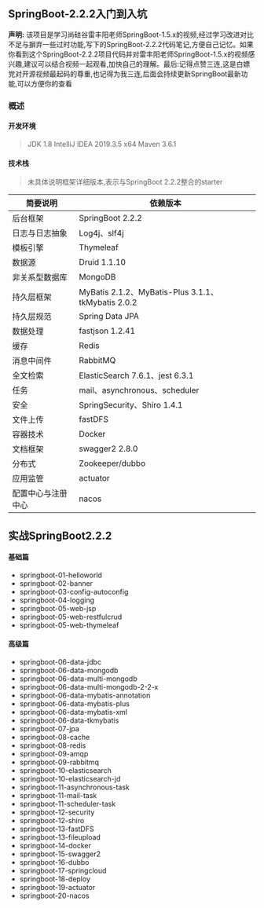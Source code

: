 ## SpringBoot-2.2.2入门到入坑
**声明:** 该项目是学习尚硅谷雷丰阳老师SpringBoot-1.5.x的视频,经过学习改进对比不足与摒弃一些过时功能,写下的SpringBoot-2.2.2代码笔记,方便自己记忆。如果你看到这个SpringBoot-2.2.2项目代码并对雷丰阳老师SpringBoot-1.5.x的视频感兴趣,建议可以结合视频一起观看,加快自己的理解。最后:记得点赞三连,这是白嫖党对开源视频最起码的尊重,也记得为我三连,后面会持续更新SpringBoot最新功能,可以方便你的查看
### 概述
#### 开发环境
> JDK 1.8
> IntelliJ IDEA 2019.3.5 x64
> Maven 3.6.1

#### 技术栈
> 未具体说明框架详细版本,表示与SpringBoot 2.2.2整合的starter
 
简要说明 | 依赖版本
---|---|
后台框架 | SpringBoot 2.2.2
日志与日志抽象 | Log4j、slf4j
模板引擎|Thymeleaf
数据源|Druid 1.1.10
非关系型数据库| MongoDB
持久层框架 |  MyBatis 2.1.2、MyBatis-Plus 3.1.1、tkMybatis 2.0.2
持久层规范 | Spring Data JPA
数据处理 | fastjson 1.2.41
缓存 |  Redis
消息中间件| RabbitMQ
全文检索 |  ElasticSearch 7.6.1、jest 6.3.1
任务 | mail、asynchronous、scheduler
安全 | SpringSecurity、Shiro 1.4.1
文件上传 | fastDFS
容器技术 | Docker
文档框架 | swagger2  2.8.0
分布式 | Zookeeper/dubbo
应用监管 | actuator
配置中心与注册中心 | nacos

## 实战SpringBoot2.2.2
#### 基础篇
- springboot-01-helloworld
- springboot-02-banner
- springboot-03-config-autoconfig
- springboot-04-logging
- springboot-05-web-jsp
- springboot-05-web-restfulcrud
- springboot-05-web-thymeleaf
#### 高级篇
- springboot-06-data-jdbc
- springboot-06-data-mongodb
- springboot-06-data-multi-mongodb
- springboot-06-data-multi-mongodb-2-2-x
- springboot-06-data-mybatis-annotation
- springboot-06-data-mybatis-plus
- springboot-06-data-mybatis-xml
- springboot-06-data-tkmybatis
- springboot-07-jpa
- springboot-08-cache
- springboot-08-redis
- springboot-09-amqp
- springboot-09-rabbitmq
- springboot-10-elasticsearch
- springboot-10-elasticsearch-jd
- springboot-11-asynchronous-task
- springboot-11-mail-task
- springboot-11-scheduler-task
- springboot-12-security
- springboot-12-shiro
- springboot-13-fastDFS
- springboot-13-fileupload
- springboot-14-docker
- springboot-15-swagger2
- springboot-16-dubbo
- springboot-17-springcloud
- springboot-18-deploy
- springboot-19-actuator
- springboot-20-nacos





